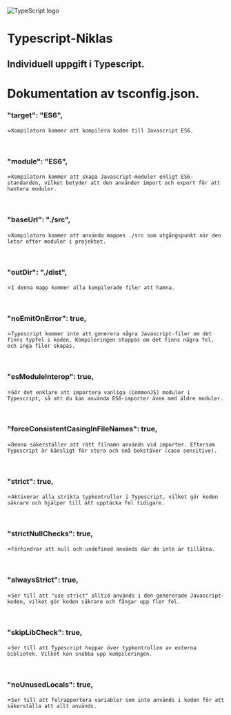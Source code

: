 ![TypeScript logo](https://cdn.worldvectorlogo.com/logos/typescript.svg)



# Typescript-Niklas
## Individuell uppgift i Typescript.

# Dokumentation av tsconfig.json.

### "target": "ES6", 
=```` Kompilatorn kommer att kompilera koden till Javascript ES6. ````

<br>

### "module": "ES6",
=````Kompilatorn kommer att skapa Javascript-moduler enligt ES6-standarden, vilket betyder att den använder import och export för att hantera moduler.````

<br>

### "baseUrl": "./src",
=````Kompilatorn kommer att använda mappen ./src som utgångspunkt när den letar efter moduler i projektet.````

<br>

### "outDir": "./dist",
=````I denna mapp kommer alla kompilerade filer att hamna.````

<br>

### "noEmitOnError": true,
=````Typescript kommer inte att generera några Javascript-filer om det finns typfel i koden. Kompileringen stoppas om det finns några fel, och inga filer skapas.````

<br>

### "esModuleInterop": true,
=````Gör det enklare att importera vanliga (CommonJS) moduler i Typescript, så att du kan använda ES6-importer även med äldre moduler.````

<br>

### "forceConsistentCasingInFileNames": true,
=````Denna säkerställer att rätt filnamn används vid importer. Eftersom Typescript är känsligt för stora och små bokstäver (case sensitive).````

<br>

### "strict": true,
=````Aktiverar alla strikta typkontroller i Typescript, vilket gör koden säkrare och hjälper till att upptäcka fel tidigare.````

<br>

### "strictNullChecks": true,
=````Förhindrar att null och undefined används där de inte är tillåtna.````

<br>

### "alwaysStrict": true,
=````Ser till att "use strict" alltid används i den genererade Javascript-koden, vilket gör koden säkrare och fångar upp fler fel.````

<br>

### "skipLibCheck": true,
=````Ser till att Typescript hoppar över typkontrollen av externa bibliotek. Vilket kan snabba upp kompileringen.````

<br>

### "noUnusedLocals": true,
=````Ser till att felrapportera variabler som inte används i koden för att säkerställa att allt används.````
